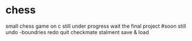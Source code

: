 # chess
small chess game on c
still under progress 
wait the final project
#soon
still
undo -boundries
redo
quit
checkmate
stalment
save & load

